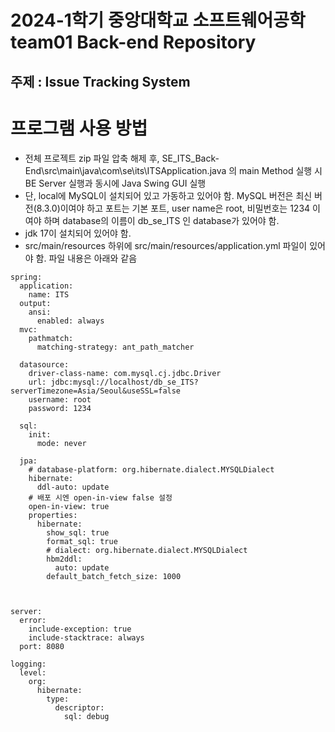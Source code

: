 # 2024-1학기 중앙대학교 소프트웨어공학 team01 Back-end Repository
## 주제 : Issue Tracking System


# 프로그램 사용 방법
- 전체 프로젝트 zip 파일 압축 해제 후, SE_ITS_Back-End\src\main\java\com\se\its\ITSApplication.java 의 main Method 실행 시 BE Server 실행과 동시에 Java Swing GUI 실행
- 단, local에 MySQL이 설치되어 있고 가동하고 있어야 함. MySQL 버전은 최신 버전(8.3.0)이여야 하고 포트는 기본 포트, user name은 root, 비밀번호는 1234 이여야 하며 database의 이름이 db_se_ITS 인 database가 있어야 함.
- jdk 17이 설치되어 있어야 함.
- src/main/resources 하위에 src/main/resources/application.yml 파일이 있어야 함. 파일 내용은 아래와 같음


```
spring:
  application:
    name: ITS
  output:
    ansi:
      enabled: always
  mvc:
    pathmatch:
      matching-strategy: ant_path_matcher

  datasource:
    driver-class-name: com.mysql.cj.jdbc.Driver
    url: jdbc:mysql://localhost/db_se_ITS?serverTimezone=Asia/Seoul&useSSL=false
    username: root
    password: 1234

  sql:
    init:
      mode: never

  jpa:
    # database-platform: org.hibernate.dialect.MYSQLDialect
    hibernate:
      ddl-auto: update
    # 배포 시엔 open-in-view false 설정
    open-in-view: true
    properties:
      hibernate:
        show_sql: true
        format_sql: true
        # dialect: org.hibernate.dialect.MYSQLDialect
        hbm2ddl:
          auto: update
        default_batch_fetch_size: 1000



server:
  error:
    include-exception: true
    include-stacktrace: always
  port: 8080

logging:
  level:
    org:
      hibernate:
        type:
          descriptor:
            sql: debug
```
